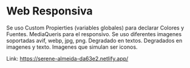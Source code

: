 # Web Responsiva

Se uso Custom Propierties (variables globales) para declarar Colores y Fuentes.
MediaQueris para el responsivo.
Se uso diferentes imagenes soportadas avif, webp, jpg, png.
Degradado en textos.
Degradados en imagenes y texto.
Imagenes que simulan ser iconos.

Link: https://serene-almeida-da63e2.netlify.app/